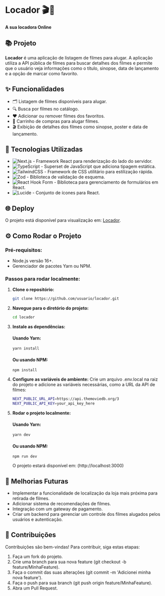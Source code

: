 # **Locador** 🎬🍿  
**A sua locadora Online**

## 📚 **Projeto**

**Locador** é uma aplicação de listagem de filmes para alugar. A aplicação utiliza a API pública de filmes para buscar detalhes dos filmes e permite que o usuário veja informações como o título, sinopse, data de lançamento e a opção de marcar como favorito.

## ✨ **Funcionalidades**

- 🗂️ Listagem de filmes disponíveis para alugar.
- 🔍 Busca por filmes no catálogo.
- ❤️ Adicionar ou remover filmes dos favoritos.
- 🛒 Carrinho de compras para alugar filmes.
- 🎬 Exibição de detalhes dos filmes como sinopse, poster e data de lançamento.

## 🚀  **Tecnologias Utilizadas**

- ![Next.js](https://img.shields.io/badge/-Next.js-000?logo=next.js&logoColor=white&style=flat-square)  - Framework React para renderização do lado do servidor.
- ![TypeScript](https://img.shields.io/badge/-TypeScript-3178C6?logo=typescript&logoColor=white&style=flat-square)  - Superset de JavaScript que adiciona tipagem estática.
- ![TailwindCSS](https://img.shields.io/badge/-TailwindCSS-38B2AC?logo=tailwind-css&logoColor=white&style=flat-square) - Framework de CSS utilitário para estilização rápida.
- ![Zod](https://img.shields.io/badge/-Zod-FF6B6B?logo=zod&logoColor=white&style=flat-square) - Biblioteca de validação de esquema.
- ![React Hook Form](https://img.shields.io/badge/-React--Hook--Form-EC5990?logo=reacthookform&logoColor=white&style=flat-square) - Biblioteca para gerenciamento de formulários em React.
- ![Lucide](https://img.shields.io/badge/-Lucide-61DAFB?logo=lucide&logoColor=white&style=flat-square) - Conjunto de ícones para React.

## 🌐 **Deploy**

O projeto está disponível para visualização em: [Locador](https://locador.vercel.app/).

## ⚙️ **Como Rodar o Projeto**
### Pré-requisitos:

- Node.js versão 16+.
- Gerenciador de pacotes Yarn ou NPM.

### Passos para rodar localmente:

1. **Clone o repositório:**

   ```bash
   git clone https://github.com/usuario/locador.git
2. **Navegue para o diretório do projeto:**

   ```bash
   cd locador
3. **Instale as dependências:**
    #### **Usando Yarn:**
   ```bash
   yarn install
    ```
    #### **Ou usando NPM:**
    ```
   npm install
   ```
4. **Configure as variáveis de ambiente:**
Crie um arquivo .env.local na raiz do projeto e adicione as variáveis necessárias, como a URL da API de filmes:
   ```bash
   NEXT_PUBLIC_URL_API=https://api.themoviedb.org/3
   NEXT_PUBLIC_API_KEY=your_api_key_here
    ```
5. **Rodar o projeto localmente:**
     #### **Usando Yarn:**
   ```bash
   yarn dev
    ```
    #### **Ou usando NPM:**
    ```
   npm run dev
   ```
    O projeto estará disponível em: (http://localhost:3000)
    
## 📌 Melhorias Futuras
- Implementar a funcionalidade de localização da loja mais próxima para retirada de filmes.
- Adicionar sistema de recomendações de filmes.
- Integração com um gateway de pagamento.
- Criar um backend para gerenciar um controle dos filmes alugados pelos usuários e autenticação.

## 🤝  Contribuições
Contribuições são bem-vindas! Para contribuir, siga estas etapas:
1. Faça um fork do projeto.
2. Crie uma branch para sua nova feature (git checkout -b feature/MinhaFeature).
3. Faça o commit das suas alterações (git commit -m 'Adicionei minha nova feature').
4. Faça o push para sua branch (git push origin feature/MinhaFeature).
5. Abra um Pull Request.